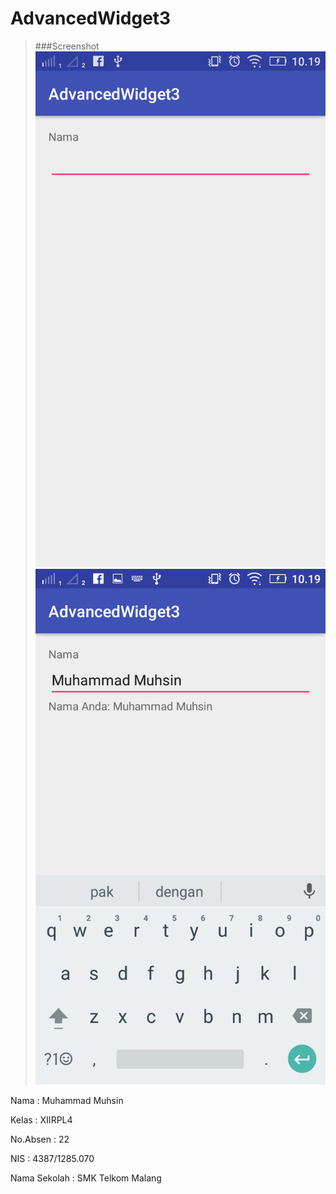 # AdvancedWidget3

>###Screenshot
>![Screeshoot](https://github.com/MuhammadMuhsin/AdvancedWidget3/blob/master/AdvancedWidget3_1.png)
>![Screeshoot](https://github.com/MuhammadMuhsin/AdvancedWidget3/blob/master/AdvancedWidget3_2.png)

Nama : Muhammad Muhsin

Kelas : XIIRPL4

No.Absen : 22

NIS : 4387/1285.070

Nama Sekolah : SMK Telkom Malang
